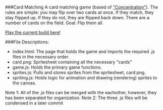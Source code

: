 ###Card Matching
A card matching game (based of ["Concentration"](http://en.wikipedia.org/wiki/Concentration_(game))). The rules are simple: you may flip over two cards at once. If they match, they stay flipped up. If they do not, they are flipped back down. There are a number of cards on the field. Goal: Flip them all.


[Play the current build here!](http://jonathanbmiller.com/Games/Matching/CardMatching.aspx)


###File Descriptions:
* index.html: The page that holds the game and imports the required .js files in the necessary order.
* card.png: Spritesheet containing all the necessary "cards"
* game.js: Holds the primary game functions.
* sprites.js: Pulls and stores sprites from the spritesheet, card.png. 
* spriting.js: Holds logic for animation and drawing (rendering) sprites to the canvas.

Note 1: All of the .js files can be merged with the eachother, however, they has been separated for organization.
Note 2: The three .js files will be condensed in a later commit
